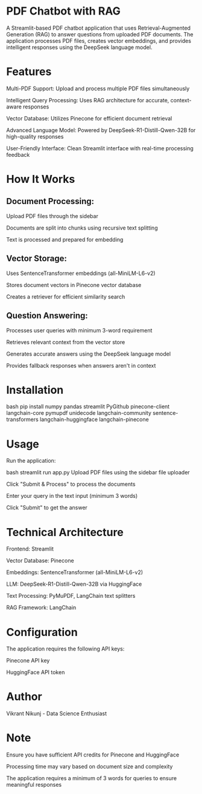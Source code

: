 # PDF Chatbot with RAG
A Streamlit-based PDF chatbot application that uses Retrieval-Augmented Generation (RAG) to answer questions from uploaded PDF documents. The application processes PDF files, creates vector embeddings, and provides intelligent responses using the DeepSeek language model.

# Features
Multi-PDF Support: Upload and process multiple PDF files simultaneously

Intelligent Query Processing: Uses RAG architecture for accurate, context-aware responses

Vector Database: Utilizes Pinecone for efficient document retrieval

Advanced Language Model: Powered by DeepSeek-R1-Distill-Qwen-32B for high-quality responses

User-Friendly Interface: Clean Streamlit interface with real-time processing feedback

# How It Works
## Document Processing:

Upload PDF files through the sidebar

Documents are split into chunks using recursive text splitting

Text is processed and prepared for embedding

## Vector Storage:

Uses SentenceTransformer embeddings (all-MiniLM-L6-v2)

Stores document vectors in Pinecone vector database

Creates a retriever for efficient similarity search

## Question Answering:

Processes user queries with minimum 3-word requirement

Retrieves relevant context from the vector store

Generates accurate answers using the DeepSeek language model

Provides fallback responses when answers aren't in context

# Installation
bash
pip install numpy pandas streamlit PyGithub pinecone-client langchain-core pymupdf unidecode langchain-community sentence-transformers langchain-huggingface langchain-pinecone

# Usage
Run the application:

bash
streamlit run app.py
Upload PDF files using the sidebar file uploader

Click "Submit & Process" to process the documents

Enter your query in the text input (minimum 3 words)

Click "Submit" to get the answer

# Technical Architecture

Frontend: Streamlit

Vector Database: Pinecone

Embeddings: SentenceTransformer (all-MiniLM-L6-v2)

LLM: DeepSeek-R1-Distill-Qwen-32B via HuggingFace

Text Processing: PyMuPDF, LangChain text splitters

RAG Framework: LangChain

# Configuration

The application requires the following API keys:

Pinecone API key

HuggingFace API token

# Author
Vikrant Nikunj - Data Science Enthusiast

# Note
Ensure you have sufficient API credits for Pinecone and HuggingFace

Processing time may vary based on document size and complexity

The application requires a minimum of 3 words for queries to ensure meaningful responses
